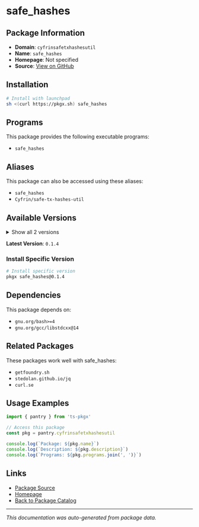 # safe_hashes

>

## Package Information

- **Domain**: `cyfrinsafetxhashesutil`
- **Name**: `safe_hashes`
- **Homepage**: Not specified
- **Source**: [View on GitHub](https://github.com/pkgxdev/pantry/tree/main/projects/github.com/Cyfrin/safe-tx-hashes-util/package.yml)

## Installation

```bash
# Install with launchpad
sh <(curl https://pkgx.sh) safe_hashes
```

## Programs

This package provides the following executable programs:

- `safe_hashes`

## Aliases

This package can also be accessed using these aliases:

- `safe_hashes`
- `Cyfrin/safe-tx-hashes-util`

## Available Versions

<details>
<summary>Show all 2 versions</summary>

- `0.1.4`, `0.1.3`

</details>

**Latest Version**: `0.1.4`

### Install Specific Version

```bash
# Install specific version
pkgx safe_hashes@0.1.4
```

## Dependencies

This package depends on:

- `gnu.org/bash>=4`
- `gnu.org/gcc/libstdcxx@14`

## Related Packages

These packages work well with safe_hashes:

- `getfoundry.sh`
- `stedolan.github.io/jq`
- `curl.se`

## Usage Examples

```typescript
import { pantry } from 'ts-pkgx'

// Access this package
const pkg = pantry.cyfrinsafetxhashesutil

console.log(`Package: ${pkg.name}`)
console.log(`Description: ${pkg.description}`)
console.log(`Programs: ${pkg.programs.join(', ')}`)
```

## Links

- [Package Source](https://github.com/pkgxdev/pantry/tree/main/projects/github.com/Cyfrin/safe-tx-hashes-util/package.yml)
- [Homepage](#)
- [Back to Package Catalog](../package-catalog.md)

---

*This documentation was auto-generated from package data.*
